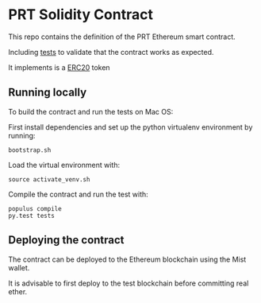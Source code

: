 # PRT Solidity Contract

This repo contains the definition of the PRT Ethereum smart contract.

Including [tests](tests) to validate that the contract works as expected.

It implements is a [ERC20](https://github.com/ethereum/EIPs/blob/master/EIPS/eip-20.md) token

## Running locally

To build the contract and run the tests on Mac OS:

First install dependencies and set up the python virtualenv environment by running:

```
bootstrap.sh
```

Load the virtual environment with:

```
source activate_venv.sh
```

Compile the contract and run the test with:

```
populus compile
py.test tests
```

## Deploying the contract

The contract can be deployed to the Ethereum blockchain using the Mist wallet.

It is advisable to first deploy to the test blockchain before committing real ether.

